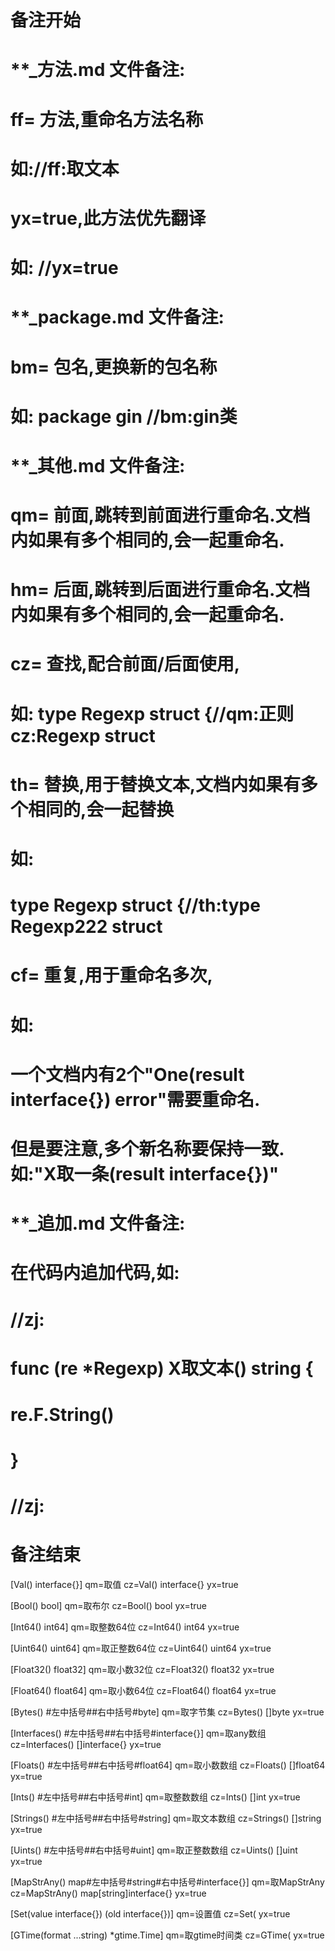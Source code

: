 # 备注开始
# **_方法.md 文件备注:
# ff= 方法,重命名方法名称
# 如://ff:取文本
#
# yx=true,此方法优先翻译
# 如: //yx=true

# **_package.md 文件备注:
# bm= 包名,更换新的包名称 
# 如: package gin //bm:gin类

# **_其他.md 文件备注:
# qm= 前面,跳转到前面进行重命名.文档内如果有多个相同的,会一起重命名.
# hm= 后面,跳转到后面进行重命名.文档内如果有多个相同的,会一起重命名.
# cz= 查找,配合前面/后面使用,
# 如: type Regexp struct {//qm:正则 cz:Regexp struct
#
# th= 替换,用于替换文本,文档内如果有多个相同的,会一起替换
# 如:
# type Regexp struct {//th:type Regexp222 struct
#
# cf= 重复,用于重命名多次,
# 如: 
# 一个文档内有2个"One(result interface{}) error"需要重命名.
# 但是要注意,多个新名称要保持一致. 如:"X取一条(result interface{})"

# **_追加.md 文件备注:
# 在代码内追加代码,如:
# //zj:
# func (re *Regexp) X取文本() string { 
# re.F.String()
# }
# //zj:
# 备注结束

[Val() interface{}]
qm=取值
cz=Val() interface{}
yx=true

[Bool() bool]
qm=取布尔
cz=Bool() bool
yx=true

[Int64() int64]
qm=取整数64位
cz=Int64() int64
yx=true

[Uint64() uint64]
qm=取正整数64位
cz=Uint64() uint64
yx=true

[Float32() float32]
qm=取小数32位
cz=Float32() float32
yx=true

[Float64() float64]
qm=取小数64位
cz=Float64() float64
yx=true

[Bytes() #左中括号##右中括号#byte]
qm=取字节集
cz=Bytes() []byte
yx=true

[Interfaces() #左中括号##右中括号#interface{}]
qm=取any数组
cz=Interfaces() []interface{}
yx=true

[Floats() #左中括号##右中括号#float64]
qm=取小数数组
cz=Floats() []float64
yx=true

[Ints() #左中括号##右中括号#int]
qm=取整数数组
cz=Ints() []int
yx=true

[Strings() #左中括号##右中括号#string]
qm=取文本数组
cz=Strings() []string
yx=true

[Uints() #左中括号##右中括号#uint]
qm=取正整数数组
cz=Uints() []uint
yx=true

[MapStrAny() map#左中括号#string#右中括号#interface{}]
qm=取MapStrAny
cz=MapStrAny() map[string]interface{}
yx=true

[Set(value interface{}) (old interface{})]
qm=设置值
cz=Set(
yx=true

[GTime(format ...string) *gtime.Time]
qm=取gtime时间类
cz=GTime(
yx=true
